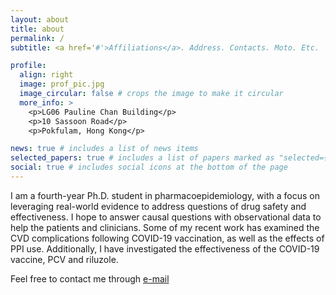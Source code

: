 ```yaml
---
layout: about
title: about
permalink: /
subtitle: <a href='#'>Affiliations</a>. Address. Contacts. Moto. Etc.

profile:
  align: right
  image: prof_pic.jpg
  image_circular: false # crops the image to make it circular
  more_info: >
    <p>LG06 Pauline Chan Building</p>
    <p>10 Sassoon Road</p>
    <p>Pokfulam, Hong Kong</p>

news: true # includes a list of news items
selected_papers: true # includes a list of papers marked as "selected={true}"
social: true # includes social icons at the bottom of the page
---
```



I am a fourth-year Ph.D. student in pharmacoepidemiology, with a focus on leveraging real-world evidence to address questions of drug safety and effectiveness. I hope to answer causal questions with observational data to help the patients and clinicians. Some of my recent work has examined the CVD complications following COVID-19 vaccination, as well as the effects of PPI use. Additionally, I have investigated the effectiveness of the COVID-19 vaccine, PCV and riluzole.

Feel free to contact me through [e-mail](minfan@connect.hku.hk)
